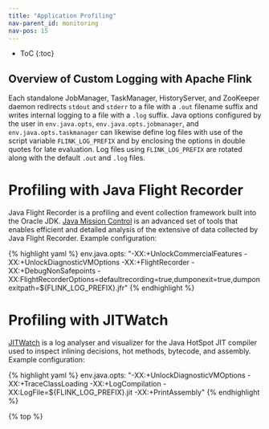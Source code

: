 ```yaml
---
title: "Application Profiling"
nav-parent_id: monitoring
nav-pos: 15
---
```

<!--
Licensed to the Apache Software Foundation (ASF) under one
or more contributor license agreements.  See the NOTICE file
distributed with this work for additional information
regarding copyright ownership.  The ASF licenses this file
to you under the Apache License, Version 2.0 (the
"License"); you may not use this file except in compliance
with the License.  You may obtain a copy of the License at

  http://www.apache.org/licenses/LICENSE-2.0

Unless required by applicable law or agreed to in writing,
software distributed under the License is distributed on an
"AS IS" BASIS, WITHOUT WARRANTIES OR CONDITIONS OF ANY
KIND, either express or implied.  See the License for the
specific language governing permissions and limitations
under the License.
-->

* ToC
{:toc}

## Overview of Custom Logging with Apache Flink

Each standalone JobManager, TaskManager, HistoryServer, and ZooKeeper daemon redirects `stdout` and `stderr` to a file
with a `.out` filename suffix and writes internal logging to a file with a `.log` suffix. Java options configured by the
user in `env.java.opts`, `env.java.opts.jobmanager`, and `env.java.opts.taskmanager` can likewise define log files with
use of the script variable `FLINK_LOG_PREFIX` and by enclosing the options in double quotes for late evaluation. Log files
using `FLINK_LOG_PREFIX` are rotated along with the default `.out` and `.log` files.

# Profiling with Java Flight Recorder

Java Flight Recorder is a profiling and event collection framework built into the Oracle JDK.
[Java Mission Control](http://www.oracle.com/technetwork/java/javaseproducts/mission-control/java-mission-control-1998576.html)
is an advanced set of tools that enables efficient and detailed analysis of the extensive of data collected by Java
Flight Recorder. Example configuration:

{% highlight yaml %}
env.java.opts: "-XX:+UnlockCommercialFeatures -XX:+UnlockDiagnosticVMOptions -XX:+FlightRecorder -XX:+DebugNonSafepoints -XX:FlightRecorderOptions=defaultrecording=true,dumponexit=true,dumponexitpath=${FLINK_LOG_PREFIX}.jfr"
{% endhighlight %}

# Profiling with JITWatch

[JITWatch](https://github.com/AdoptOpenJDK/jitwatch/wiki) is a log analyser and visualizer for the Java HotSpot JIT
compiler used to inspect inlining decisions, hot methods, bytecode, and assembly. Example configuration:

{% highlight yaml %}
env.java.opts: "-XX:+UnlockDiagnosticVMOptions -XX:+TraceClassLoading -XX:+LogCompilation -XX:LogFile=${FLINK_LOG_PREFIX}.jit -XX:+PrintAssembly"
{% endhighlight %}

{% top %}
